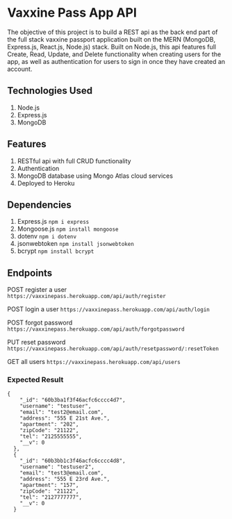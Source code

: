 # Vaxxine Pass App API
The objective of this project is to build a REST api as the back end part of the full stack vaxxine passport application built on the MERN (MongoDB, Express.js, React.js, Node.js) stack. Built on Node.js, this api features full Create, Read, Update, and Delete functionality when creating users for the app, as well as authentication for 
users to sign in once they have created an account.

## Technologies Used
1. Node.js
2. Express.js
3. MongoDB

## Features
1. RESTful api with full CRUD functionality
2. Authentication
3. MongoDB database using Mongo Atlas cloud services
4. Deployed to Heroku


## Dependencies
1. Express.js
```npm i express```
2. Mongoose.js
```npm install mongoose```
3. dotenv
```npm i dotenv```
4. jsonwebtoken
```npm install jsonwebtoken```
5. bcrypt
```npm install bcrypt```

## Endpoints
POST register a user
```https://vaxxinepass.herokuapp.com/api/auth/register```

POST login a user
```https://vaxxinepass.herokuapp.com/api/auth/login```

POST forgot password
```https://vaxxinepass.herokuapp.com/api/auth/forgotpassword```

PUT reset password
```https://vaxxinepass.herokuapp.com/api/auth/resetpassword/:resetToken```

GET all users
```https://vaxxinepass.herokuapp.com/api/users```

### Expected Result 
```
{
    "_id": "60b3ba1f3f46acfc6cccc4d7",
    "username": "testuser",
    "email": "test2@email.com",
    "address": "555 E 21st Ave.",
    "apartment": "202",
    "zipCode": "21122",
    "tel": "2125555555",
    "__v": 0
  },
  {
    "_id": "60b3bb1c3f46acfc6cccc4d8",
    "username": "testuser2",
    "email": "test3@email.com",
    "address": "555 E 23rd Ave.",
    "apartment": "157",
    "zipCode": "21122",
    "tel": "2127777777",
    "__v": 0
  }
```


